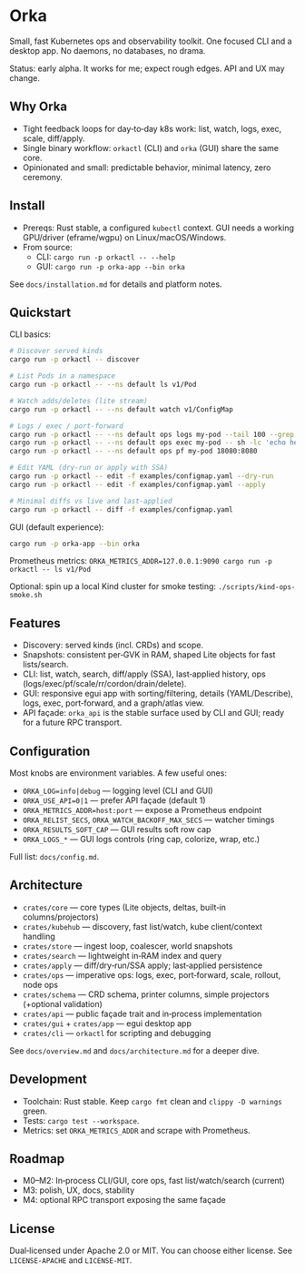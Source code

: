# Orka

Small, fast Kubernetes ops and observability toolkit. One focused CLI and a desktop app. No daemons, no databases, no drama.

Status: early alpha. It works for me; expect rough edges. API and UX may change.

## Why Orka
- Tight feedback loops for day‑to‑day k8s work: list, watch, logs, exec, scale, diff/apply.
- Single binary workflow: `orkactl` (CLI) and `orka` (GUI) share the same core.
- Opinionated and small: predictable behavior, minimal latency, zero ceremony.

## Install
- Prereqs: Rust stable, a configured `kubectl` context. GUI needs a working GPU/driver (eframe/wgpu) on Linux/macOS/Windows.
- From source:
  - CLI: `cargo run -p orkactl -- --help`
  - GUI: `cargo run -p orka-app --bin orka`

See `docs/installation.md` for details and platform notes.

## Quickstart

CLI basics:

```bash
# Discover served kinds
cargo run -p orkactl -- discover

# List Pods in a namespace
cargo run -p orkactl -- --ns default ls v1/Pod

# Watch adds/deletes (lite stream)
cargo run -p orkactl -- --ns default watch v1/ConfigMap

# Logs / exec / port-forward
cargo run -p orkactl -- --ns default ops logs my-pod --tail 100 --grep error
cargo run -p orkactl -- --ns default ops exec my-pod -- sh -lc 'echo hello'
cargo run -p orkactl -- --ns default ops pf my-pod 18080:8080

# Edit YAML (dry-run or apply with SSA)
cargo run -p orkactl -- edit -f examples/configmap.yaml --dry-run
cargo run -p orkactl -- edit -f examples/configmap.yaml --apply

# Minimal diffs vs live and last-applied
cargo run -p orkactl -- diff -f examples/configmap.yaml
```

GUI (default experience):

```bash
cargo run -p orka-app --bin orka
```

Prometheus metrics: `ORKA_METRICS_ADDR=127.0.0.1:9090 cargo run -p orkactl -- ls v1/Pod`

Optional: spin up a local Kind cluster for smoke testing: `./scripts/kind-ops-smoke.sh`

## Features
- Discovery: served kinds (incl. CRDs) and scope.
- Snapshots: consistent per‑GVK in RAM, shaped Lite objects for fast lists/search.
- CLI: list, watch, search, diff/apply (SSA), last‑applied history, ops (logs/exec/pf/scale/rr/cordon/drain/delete).
- GUI: responsive egui app with sorting/filtering, details (YAML/Describe), logs, exec, port‑forward, and a graph/atlas view.
- API façade: `orka_api` is the stable surface used by CLI and GUI; ready for a future RPC transport.

## Configuration
Most knobs are environment variables. A few useful ones:
- `ORKA_LOG=info|debug` — logging level (CLI and GUI)
- `ORKA_USE_API=0|1` — prefer API façade (default 1)
- `ORKA_METRICS_ADDR=host:port` — expose a Prometheus endpoint
- `ORKA_RELIST_SECS`, `ORKA_WATCH_BACKOFF_MAX_SECS` — watcher timings
- `ORKA_RESULTS_SOFT_CAP` — GUI results soft row cap
- `ORKA_LOGS_*` — GUI logs controls (ring cap, colorize, wrap, etc.)

Full list: `docs/config.md`.

## Architecture
- `crates/core` — core types (Lite objects, deltas, built‑in columns/projectors)
- `crates/kubehub` — discovery, fast list/watch, kube client/context handling
- `crates/store` — ingest loop, coalescer, world snapshots
- `crates/search` — lightweight in‑RAM index and query
- `crates/apply` — diff/dry‑run/SSA apply; last‑applied persistence
- `crates/ops` — imperative ops: logs, exec, port‑forward, scale, rollout, node ops
- `crates/schema` — CRD schema, printer columns, simple projectors (+optional validation)
- `crates/api` — public façade trait and in‑process implementation
- `crates/gui` + `crates/app` — egui desktop app
- `crates/cli` — `orkactl` for scripting and debugging

See `docs/overview.md` and `docs/architecture.md` for a deeper dive.

## Development
- Toolchain: Rust stable. Keep `cargo fmt` clean and `clippy -D warnings` green.
- Tests: `cargo test --workspace`.
- Metrics: set `ORKA_METRICS_ADDR` and scrape with Prometheus.

## Roadmap
- M0–M2: In‑process CLI/GUI, core ops, fast list/watch/search (current)
- M3: polish, UX, docs, stability
- M4: optional RPC transport exposing the same façade

## License
Dual‑licensed under Apache 2.0 or MIT. You can choose either license.
See `LICENSE-APACHE` and `LICENSE-MIT`.
